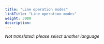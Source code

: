 ```yaml
---
title: "Line operation modes"
linkTitle: "Line operation modes"
weight: 3000
description:
---
```


_Not translated: please select another language_
